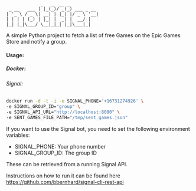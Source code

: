 ```text
             _   _  __ _           
 _ __   ___ | |_(_)/ _(_) ___ _ __ 
| '_ \ / _ \| __| | |_| |/ _ \ '__|
| | | | (_) | |_| |  _| |  __/ |   
|_| |_|\___/ \__|_|_| |_|\___|_|   
```

A simple Python project to fetch a list of free Games on the Epic Games Store and notify a group.


#### Usage:

##### Docker:

###### Signal:
```bash
docker run -d -t -i -e SIGNAL_PHONE='+16731274926' \
-e SIGNAL_GROUP_ID="group" \
-e SIGNAL_API_URL="http://localhost:8080" \
-e SENT_GAMES_FILE_PATH="/tmp/sent_games.json"
```

If you want to use the Signal bot, you need to set the following environment variables:
- SIGNAL_PHONE: Your phone number
- SIGNAL_GROUP_ID: The group ID

These can be retrieved from a running Signal API.

Instructions on how to run it can be found here https://github.com/bbernhard/signal-cli-rest-api